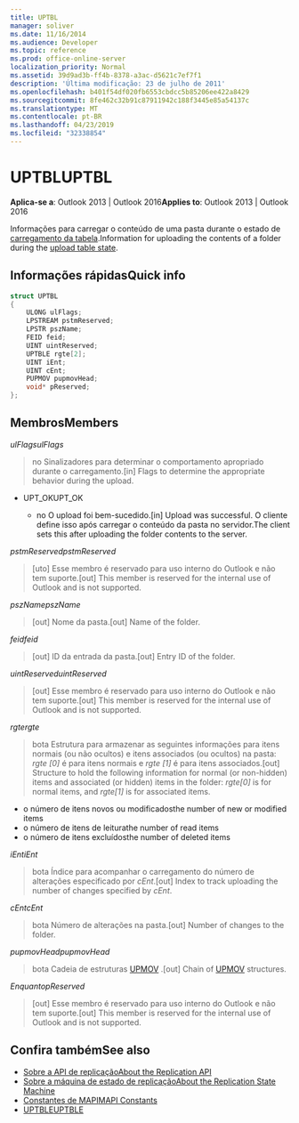 ```yaml
---
title: UPTBL
manager: soliver
ms.date: 11/16/2014
ms.audience: Developer
ms.topic: reference
ms.prod: office-online-server
localization_priority: Normal
ms.assetid: 39d9ad3b-ff4b-8378-a3ac-d5621c7ef7f1
description: 'Última modificação: 23 de julho de 2011'
ms.openlocfilehash: b401f54df020fb6553cbdcc5b85206ee422a8429
ms.sourcegitcommit: 8fe462c32b91c87911942c188f3445e85a54137c
ms.translationtype: MT
ms.contentlocale: pt-BR
ms.lasthandoff: 04/23/2019
ms.locfileid: "32338854"
---
```

# <a name="uptbl"></a><span data-ttu-id="1903a-103">UPTBL</span><span class="sxs-lookup"><span data-stu-id="1903a-103">UPTBL</span></span>

<span data-ttu-id="1903a-104">**Aplica-se a**: Outlook 2013 | Outlook 2016</span><span class="sxs-lookup"><span data-stu-id="1903a-104">**Applies to**: Outlook 2013 | Outlook 2016</span></span> 
  
<span data-ttu-id="1903a-105">Informações para carregar o conteúdo de uma pasta durante o estado de [carregamento da tabela](upload-table-state.md).</span><span class="sxs-lookup"><span data-stu-id="1903a-105">Information for uploading the contents of a folder during the [upload table state](upload-table-state.md).</span></span>
  
## <a name="quick-info"></a><span data-ttu-id="1903a-106">Informações rápidas</span><span class="sxs-lookup"><span data-stu-id="1903a-106">Quick info</span></span>

```cpp
struct UPTBL 
{ 
    ULONG ulFlags; 
    LPSTREAM pstmReserved; 
    LPSTR pszName; 
    FEID feid; 
    UINT uintReserved; 
    UPTBLE rgte[2]; 
    UINT iEnt; 
    UINT cEnt; 
    PUPMOV pupmovHead; 
    void* pReserved; 
};
```

## <a name="members"></a><span data-ttu-id="1903a-107">Membros</span><span class="sxs-lookup"><span data-stu-id="1903a-107">Members</span></span>

<span data-ttu-id="1903a-108">_ulFlags_</span><span class="sxs-lookup"><span data-stu-id="1903a-108">_ulFlags_</span></span>
  
> <span data-ttu-id="1903a-109">no Sinalizadores para determinar o comportamento apropriado durante o carregamento.</span><span class="sxs-lookup"><span data-stu-id="1903a-109">[in] Flags to determine the appropriate behavior during the upload.</span></span>
    
  - <span data-ttu-id="1903a-110">UPT_OK</span><span class="sxs-lookup"><span data-stu-id="1903a-110">UPT_OK</span></span>
    
    - <span data-ttu-id="1903a-111">no O upload foi bem-sucedido.</span><span class="sxs-lookup"><span data-stu-id="1903a-111">[in] Upload was successful.</span></span> <span data-ttu-id="1903a-112">O cliente define isso após carregar o conteúdo da pasta no servidor.</span><span class="sxs-lookup"><span data-stu-id="1903a-112">The client sets this after uploading the folder contents to the server.</span></span>
    
<span data-ttu-id="1903a-113">_pstmReserved_</span><span class="sxs-lookup"><span data-stu-id="1903a-113">_pstmReserved_</span></span>
  
> <span data-ttu-id="1903a-114">[uto] Esse membro é reservado para uso interno do Outlook e não tem suporte.</span><span class="sxs-lookup"><span data-stu-id="1903a-114">[out] This member is reserved for the internal use of Outlook and is not supported.</span></span> 
    
<span data-ttu-id="1903a-115">_pszName_</span><span class="sxs-lookup"><span data-stu-id="1903a-115">_pszName_</span></span>
  
> <span data-ttu-id="1903a-116">[out] Nome da pasta.</span><span class="sxs-lookup"><span data-stu-id="1903a-116">[out] Name of the folder.</span></span>
    
<span data-ttu-id="1903a-117">_feid_</span><span class="sxs-lookup"><span data-stu-id="1903a-117">_feid_</span></span>
  
> <span data-ttu-id="1903a-118">[out] ID da entrada da pasta.</span><span class="sxs-lookup"><span data-stu-id="1903a-118">[out] Entry ID of the folder.</span></span>
    
<span data-ttu-id="1903a-119">_uintReserved_</span><span class="sxs-lookup"><span data-stu-id="1903a-119">_uintReserved_</span></span>
  
> <span data-ttu-id="1903a-120">[out] Esse membro é reservado para uso interno do Outlook e não tem suporte.</span><span class="sxs-lookup"><span data-stu-id="1903a-120">[out] This member is reserved for the internal use of Outlook and is not supported.</span></span> 
    
<span data-ttu-id="1903a-121">_rgte_</span><span class="sxs-lookup"><span data-stu-id="1903a-121">_rgte_</span></span>
  
> <span data-ttu-id="1903a-122">bota Estrutura para armazenar as seguintes informações para itens normais (ou não ocultos) e itens associados (ou ocultos) na pasta: _rgte [0]_ é para itens normais e _rgte [1]_ é para itens associados.</span><span class="sxs-lookup"><span data-stu-id="1903a-122">[out] Structure to hold the following information for normal (or non-hidden) items and associated (or hidden) items in the folder:  _rgte[0]_ is for normal items, and  _rgte[1]_ is for associated items.</span></span> 
    
   - <span data-ttu-id="1903a-123">o número de itens novos ou modificados</span><span class="sxs-lookup"><span data-stu-id="1903a-123">the number of new or modified items</span></span>
   - <span data-ttu-id="1903a-124">o número de itens de leitura</span><span class="sxs-lookup"><span data-stu-id="1903a-124">the number of read items</span></span> 
   - <span data-ttu-id="1903a-125">o número de itens excluídos</span><span class="sxs-lookup"><span data-stu-id="1903a-125">the number of deleted items</span></span>
    
 <span data-ttu-id="1903a-126">_iEnt_</span><span class="sxs-lookup"><span data-stu-id="1903a-126">_iEnt_</span></span>
  
> <span data-ttu-id="1903a-127">bota Índice para acompanhar o carregamento do número de alterações especificado por _cEnt_.</span><span class="sxs-lookup"><span data-stu-id="1903a-127">[out] Index to track uploading the number of changes specified by  _cEnt_.</span></span>
    
<span data-ttu-id="1903a-128">_cEnt_</span><span class="sxs-lookup"><span data-stu-id="1903a-128">_cEnt_</span></span>
  
> <span data-ttu-id="1903a-129">bota Número de alterações na pasta.</span><span class="sxs-lookup"><span data-stu-id="1903a-129">[out] Number of changes to the folder.</span></span>
    
<span data-ttu-id="1903a-130">_pupmovHead_</span><span class="sxs-lookup"><span data-stu-id="1903a-130">_pupmovHead_</span></span>
  
> <span data-ttu-id="1903a-131">bota Cadeia de estruturas [UPMOV](upmov.md) .</span><span class="sxs-lookup"><span data-stu-id="1903a-131">[out] Chain of [UPMOV](upmov.md) structures.</span></span> 
    
<span data-ttu-id="1903a-132">_Enquanto_</span><span class="sxs-lookup"><span data-stu-id="1903a-132">_pReserved_</span></span>
  
> <span data-ttu-id="1903a-133">[out] Esse membro é reservado para uso interno do Outlook e não tem suporte.</span><span class="sxs-lookup"><span data-stu-id="1903a-133">[out] This member is reserved for the internal use of Outlook and is not supported.</span></span>
    
## <a name="see-also"></a><span data-ttu-id="1903a-134">Confira também</span><span class="sxs-lookup"><span data-stu-id="1903a-134">See also</span></span>

- [<span data-ttu-id="1903a-135">Sobre a API de replicação</span><span class="sxs-lookup"><span data-stu-id="1903a-135">About the Replication API</span></span>](about-the-replication-api.md)
- [<span data-ttu-id="1903a-136">Sobre a máquina de estado de replicação</span><span class="sxs-lookup"><span data-stu-id="1903a-136">About the Replication State Machine</span></span>](about-the-replication-state-machine.md)
- [<span data-ttu-id="1903a-137">Constantes de MAPI</span><span class="sxs-lookup"><span data-stu-id="1903a-137">MAPI Constants</span></span>](mapi-constants.md)
- [<span data-ttu-id="1903a-138">UPTBLE</span><span class="sxs-lookup"><span data-stu-id="1903a-138">UPTBLE</span></span>](uptble.md)

